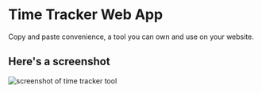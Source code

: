 # Time Tracker Web App
Copy and paste convenience, a tool you can own and use on your website. 

## Here's a screenshot
![screenshot of time tracker tool](/image.jpg)

